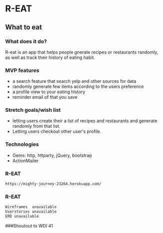 # R-EAT

## What to eat

### What does it do?

R-eat is an app that helps people gnerate recipes or restaurants randomly, as well as track their history of eating habit.

### MVP features
- a search feature that search yelp and other sources for data
- randomly generate few items according to the users preference
- a profile view to your eating history
- reminder email of that you save

### Stretch goals/wish list

- letting users create their a list of recipes and restaurants and generate randomly from that list.
- Letting users checkout other user's profile.

### Technologies
- Gems: http, httparty, jQuery, bootstrap
- ActionMailer

### R-EAT
```bash 
https://mighty-journey-23264.herokuapp.com/
```

### R-EAT
```bash 
Wireframes  unavailable
Userstories unavailable
ERD unavailable
```

###Shoutout to WDI 41



